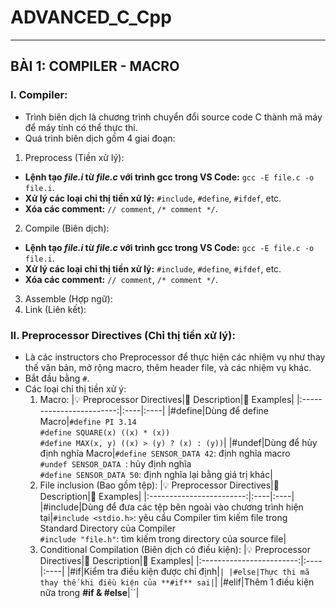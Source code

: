 # ADVANCED_C_Cpp
----
## BÀI 1: COMPILER - MACRO
### I. Compiler:
- Trình biên dịch là chương trình chuyển đổi source code C thành mã máy để máy tính có thể thực thi.
- Quá trình biên dịch gồm 4 giai đoạn:
 1. Preprocess (Tiền xử lý):
  - **Lệnh tạo _file.i_ từ _file.c_ với trình gcc trong VS Code:** `gcc -E file.c -o file.i`.
  - **Xử lý các loại chỉ thị tiền xử lý:** `#include`, `#define`, `#ifdef`, etc.
  - **Xóa các comment:** `// comment`, `/* comment */`.
 2. Compile (Biên dịch):
  - **Lệnh tạo _file.i_ từ _file.c_ với trình gcc trong VS Code:** `gcc -E file.c -o file.i`.
  - **Xử lý các loại chỉ thị tiền xử lý:** `#include`, `#define`, `#ifdef`, etc.
  - **Xóa các comment:** `// comment`, `/* comment */`.
 3. Assemble (Hợp ngữ):
 4. Link (Liên kết):
### II. Preprocessor Directives (Chỉ thị tiền xử lý):
- Là các instructors cho Preprocessor để thực hiện các nhiệm vụ như thay thế văn bản, mở rộng macro, thêm header file, và các nhiệm vụ khác.
- Bắt đầu bằng `#`.
- Các loại chỉ thị tiền xử ý:
  1. Macro:
     |💡 Preprocessor Directives|📄 Description|📌 Examples|
     |:------------------------:|:----|:----|
     |#define|Dùng để define Macro|`#define PI 3.14` <br>`#define SQUARE(x) ((x) * (x))`<br>`#define MAX(x, y) ((x) > (y) ? (x) : (y))`|
     |#undef|Dùng để hủy định nghĩa Macro|`#define SENSOR_DATA 42`: định nghĩa macro<br>`#undef SENSOR_DATA `: hủy định nghĩa<br>`#define SENSOR_DATA 50`: định nghĩa lại bằng giá trị khác|
  2. File inclusion (Bao gồm tệp):
     |💡 Preprocessor Directives|📄 Description|📌 Examples|
     |:------------------------:|:----|:----|
     |#include|Dùng để đưa các tệp bên ngoài vào chương trình hiện tại|`#include <stdio.h>`: yêu cầu Compiler tìm kiếm file trong Standard Directory của Compiler<br>`#include "file.h"`: tìm kiếm trong directory của source file|
  3. Conditional Compilation (Biên dịch có điều kiện):
     |💡 Preprocessor Directives|📄 Description|📌 Examples|
     |:------------------------:|:----|:----|
     |#if|Kiểm tra điều kiện được chỉ định|``|
     |#else|Thực thi mã thay thế khi điều kiện của **#if** sai|``|
     |#elif|Thêm 1 điều kiện nữa trong **#if & #else**|``|
  
